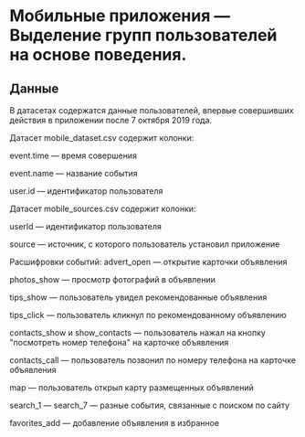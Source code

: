 # Мобильные приложения — Выделение групп пользователей на основе поведения.

## Данные
В датасетах содержатся данные пользователей, впервые совершивших действия в приложении после 7 октября 2019 года.

Датасет mobile_dataset.csv содержит колонки:

event.time — время совершения

event.name — название события

user.id — идентификатор пользователя

Датасет mobile_sources.csv содержит колонки:

userId — идентификатор пользователя

source — источник, с которого пользователь установил приложение

Расшифровки событий: advert_open — открытие карточки объявления

photos_show — просмотр фотографий в объявлении

tips_show — пользователь увидел рекомендованные объявления

tips_click — пользователь кликнул по рекомендованному объявлению

contacts_show и show_contacts — пользователь нажал на кнопку "посмотреть номер телефона" на карточке объявления

contacts_call — пользователь позвонил по номеру телефона на карточке объявления

map — пользователь открыл карту размещенных объявлений

search_1 — search_7 — разные события, связанные с поиском по сайту

favorites_add — добавление объявления в избранное
